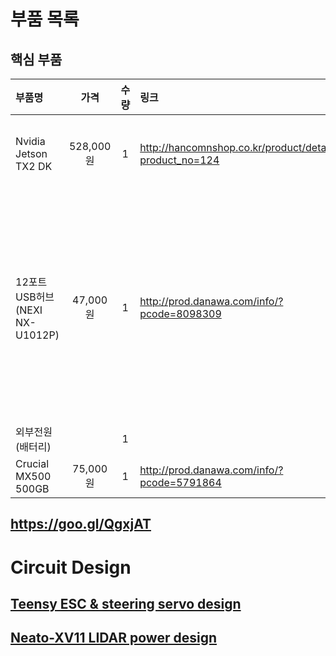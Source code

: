 # 부품 목록

## 핵심 부품

| 부품명 | 가격 | 수량 | 링크 | 비고 |
|:-------|:----:|:----:|:-----|:-----|
| Nvidia Jetson TX2 DK | 528,000원 | 1 | http://hancomnshop.co.kr/product/detail.html?product_no=124 | 물류비 포함 |
| 12포트 USB허브 (NEXI NX-U1012P) | 47,000원 | 1 | http://prod.danawa.com/info/?pcode=8098309 | 외부전원(배터리)에 어댑터 배선 필요 |
| 외부전원(배터리) | | 1 | |  |
| Crucial MX500 500GB | 75,000원 | 1 | http://prod.danawa.com/info/?pcode=5791864 | |

## https://goo.gl/QgxjAT
# Circuit Design
## [Teensy ESC & steering servo design](/pictures/CAR_Teensy_ESC_Steering_1Board_bb.png)
## [Neato-XV11 LIDAR power design](/pictures/Neato_Lidar_Circuit_bb.png)
